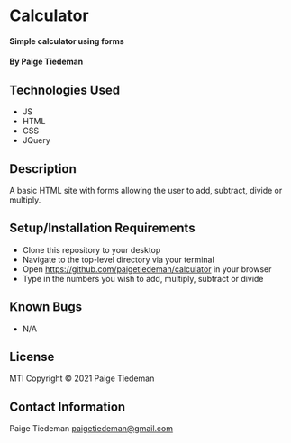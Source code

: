 # Calculator

#### Simple calculator using forms

#### By Paige Tiedeman

## Technologies Used

* JS
* HTML
* CSS
* JQuery

## Description

A basic HTML site with forms allowing the user to add, subtract, divide or multiply.

## Setup/Installation Requirements

* Clone this repository to your desktop
* Navigate to the top-level directory via your terminal
* Open https://github.com/paigetiedeman/calculator in your browser
* Type in the numbers you wish to add, multiply, subtract or divide

## Known Bugs

* N/A


## License

MTI
Copyright © 2021 Paige Tiedeman

## Contact Information
Paige Tiedeman paigetiedeman@gmail.com

